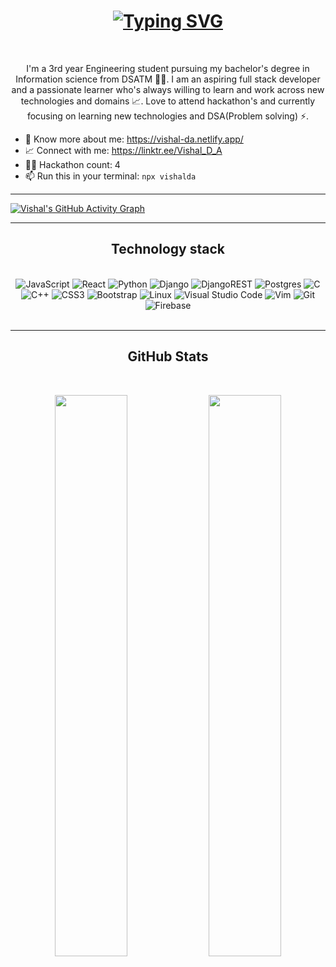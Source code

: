 <div align="center">

# [![Typing SVG](https://readme-typing-svg.herokuapp.com?color=F7F7F7&size=30&center=true&lines=Hey+there!+👋)](https://git.io/typing-svg)

</br>

I'm a 3rd year Engineering student pursuing my bachelor's degree in Information science from DSATM 👨‍💻. I am an aspiring full stack developer and a passionate learner who's always willing to learn and work across new technologies and domains 📈. Love to attend hackathon's and currently focusing on learning new technologies and DSA(Problem solving) ⚡.

</div>

- 🌱 Know more about me: https://vishal-da.netlify.app/
- 📈 Connect with me: https://linktr.ee/Vishal_D_A
- 👨‍💻 Hackathon count: 4
- 📫 Run this in your terminal: `npx vishalda`

---

[![Vishal's GitHub Activity Graph](https://activity-graph.herokuapp.com/graph?username=vishalda&theme=xcode)](https://git.io/vishalda)

---

<div align="center">

## Technology stack

</br>

<img alt="JavaScript" src="https://img.shields.io/badge/javascript-%23323330.svg?style=for-the-badge&logo=javascript&logoColor=%23F7DF1E"/>

<img alt="React" src="https://img.shields.io/badge/react-%2320232a.svg?style=for-the-badge&logo=react&logoColor=%2361DAFB"/>

<img alt="Python" src="https://img.shields.io/badge/python-%2314354C.svg?style=for-the-badge&logo=python&logoColor=white"/>

<img alt="Django" src="https://img.shields.io/badge/django-%23092E20.svg?style=for-the-badge&logo=django&logoColor=white"/>

<img alt="DjangoREST" src="https://img.shields.io/badge/DJANGO-REST-ff1709?style=for-the-badge&logo=django&logoColor=white&color=ff1709&labelColor=gray"/>

<img alt="Postgres" src ="https://img.shields.io/badge/postgres-%23316192.svg?style=for-the-badge&logo=postgresql&logoColor=white"/>

<img alt="C" src="https://img.shields.io/badge/c-%2300599C.svg?style=for-the-badge&logo=c&logoColor=white"/>

<img alt="C++" src="https://img.shields.io/badge/c++-%2300599C.svg?style=for-the-badge&logo=c%2B%2B&logoColor=white"/>

<img alt="CSS3" src="https://img.shields.io/badge/css3-%231572B6.svg?style=for-the-badge&logo=css3&logoColor=white"/>

<img alt="Bootstrap" src="https://img.shields.io/badge/bootstrap-%23563D7C.svg?style=for-the-badge&logo=bootstrap&logoColor=white"/>

<img alt="Linux" src="https://img.shields.io/badge/Linux-FCC624?style=for-the-badge&logo=linux&logoColor=black">

<img alt="Visual Studio Code" src="https://img.shields.io/badge/VisualStudioCode-0078d7.svg?style=for-the-badge&logo=visual-studio-code&logoColor=white"/>

<img alt="Vim" src="https://img.shields.io/badge/VIM-%2311AB00.svg?style=for-the-badge&logo=vim&logoColor=white"/>

<img alt="Git" src="https://img.shields.io/badge/git-%23F05033.svg?style=for-the-badge&logo=git&logoColor=white"/>

<img alt="Firebase" src="https://img.shields.io/badge/firebase-%2300599C.svg?style=for-the-badge&logo=firebase&logoColor=white"/>

</br>
</br>

---

## GitHub Stats

</br>

</div>
  
<p align="center">
	
  <img width="48%" src="https://github-readme-stats.vercel.app/api?username=vishalda&show_icons=true&theme=synthwave" />
  <img width="48%" src="https://github-readme-streak-stats.herokuapp.com/?user=vishalda&theme=synthwave" />

</p>

